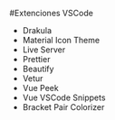 #Extenciones VSCode
- Drakula
- Material Icon Theme
- Live Server
- Prettier
- Beautify
- Vetur
- Vue Peek
- Vue VSCode Snippets
- Bracket Pair Colorizer
